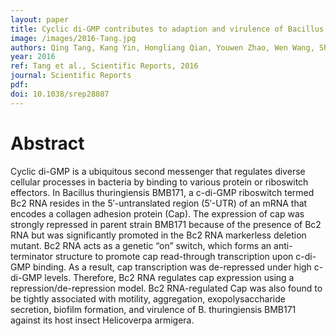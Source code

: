 ```yaml
---
layout: paper
title: Cyclic di-GMP contributes to adaption and virulence of Bacillus thuringiensis through a riboswitch-regulated collagen adhesion protein
image: /images/2016-Tang.jpg
authors: Qing Tang, Kang Yin, Hongliang Qian, Youwen Zhao, Wen Wang, Shan-Ho Chou, Yang Fu, Jin He.
year: 2016
ref: Tang et al., Scientific Reports, 2016
journal: Scientific Reports
pdf: 
doi: 10.1038/srep28807
---
```


# Abstract

Cyclic di-GMP is a ubiquitous second messenger that regulates diverse cellular processes in bacteria by binding to various protein or riboswitch effectors. In Bacillus thuringiensis BMB171, a c-di-GMP riboswitch termed Bc2 RNA resides in the 5′-untranslated region (5′-UTR) of an mRNA that encodes a collagen adhesion protein (Cap). The expression of cap was strongly repressed in parent strain BMB171 because of the presence of Bc2 RNA but was significantly promoted in the Bc2 RNA markerless deletion mutant. Bc2 RNA acts as a genetic “on” switch, which forms an anti-terminator structure to promote cap read-through transcription upon c-di-GMP binding. As a result, cap transcription was de-repressed under high c-di-GMP levels. Therefore, Bc2 RNA regulates cap expression using a repression/de-repression model. Bc2 RNA-regulated Cap was also found to be tightly associated with motility, aggregation, exopolysaccharide secretion, biofilm formation, and virulence of B. thuringiensis BMB171 against its host insect Helicoverpa armigera.

